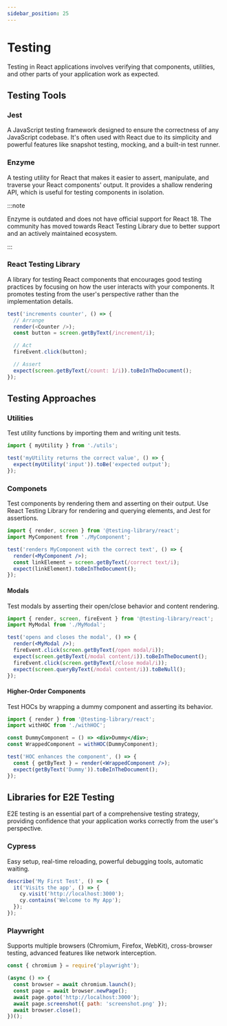 ```yaml
---
sidebar_position: 25
---
```


# Testing

Testing in React applications involves verifying that components, utilities, and
other parts of your application work as expected.

## Testing Tools

### Jest

A JavaScript testing framework designed to ensure the correctness of any
JavaScript codebase. It's often used with React due to its simplicity and
powerful features like snapshot testing, mocking, and a built-in test runner.

### Enzyme

A testing utility for React that makes it easier to assert, manipulate, and
traverse your React components' output. It provides a shallow rendering API,
which is useful for testing components in isolation.

:::note

Enzyme is outdated and does not have official support for React 18. The
community has moved towards React Testing Library due to better support and an
actively maintained ecosystem.

:::

### React Testing Library

A library for testing React components that encourages good testing practices by
focusing on how the user interacts with your components. It promotes testing
from the user's perspective rather than the implementation details.

```javascript
test('increments counter', () => {
  // Arrange
  render(<Counter />);
  const button = screen.getByText(/increment/i);

  // Act
  fireEvent.click(button);

  // Assert
  expect(screen.getByText(/count: 1/i)).toBeInTheDocument();
});
```

## Testing Approaches

### Utilities

Test utility functions by importing them and writing unit tests.

```javascript
import { myUtility } from './utils';

test('myUtility returns the correct value', () => {
  expect(myUtility('input')).toBe('expected output');
});
```

### Componets

Test components by rendering them and asserting on their output. Use React
Testing Library for rendering and querying elements, and Jest for assertions.

```jsx
import { render, screen } from '@testing-library/react';
import MyComponent from './MyComponent';

test('renders MyComponent with the correct text', () => {
  render(<MyComponent />);
  const linkElement = screen.getByText(/correct text/i);
  expect(linkElement).toBeInTheDocument();
});
```

#### Modals

Test modals by asserting their open/close behavior and content rendering.

```jsx
import { render, screen, fireEvent } from '@testing-library/react';
import MyModal from './MyModal';

test('opens and closes the modal', () => {
  render(<MyModal />);
  fireEvent.click(screen.getByText(/open modal/i));
  expect(screen.getByText(/modal content/i)).toBeInTheDocument();
  fireEvent.click(screen.getByText(/close modal/i));
  expect(screen.queryByText(/modal content/i)).toBeNull();
});
```

#### Higher-Order Components

Test HOCs by wrapping a dummy component and asserting its behavior.

```jsx
import { render } from '@testing-library/react';
import withHOC from './withHOC';

const DummyComponent = () => <div>Dummy</div>;
const WrappedComponent = withHOC(DummyComponent);

test('HOC enhances the component', () => {
  const { getByText } = render(<WrappedComponent />);
  expect(getByText('Dummy')).toBeInTheDocument();
});
```

## Libraries for E2E Testing

E2E testing is an essential part of a comprehensive testing strategy, providing
confidence that your application works correctly from the user's perspective.

### Cypress

Easy setup, real-time reloading, powerful debugging tools, automatic waiting.

```javascript
describe('My First Test', () => {
  it('Visits the app', () => {
    cy.visit('http://localhost:3000');
    cy.contains('Welcome to My App');
  });
});
```

### Playwright

Supports multiple browsers (Chromium, Firefox, WebKit), cross-browser testing,
advanced features like network interception.

```javascript
const { chromium } = require('playwright');

(async () => {
  const browser = await chromium.launch();
  const page = await browser.newPage();
  await page.goto('http://localhost:3000');
  await page.screenshot({ path: 'screenshot.png' });
  await browser.close();
})();
```
